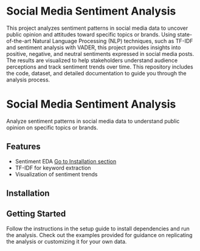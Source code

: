 
# Social Media Sentiment Analysis

This project analyzes sentiment patterns in social media data to uncover public opinion and attitudes toward specific topics or brands. Using state-of-the-art Natural Language Processing (NLP) techniques, such as TF-IDF and sentiment analysis with VADER, this project provides insights into positive, negative, and neutral sentiments expressed in social media posts. The results are visualized to help stakeholders understand audience perceptions and track sentiment trends over time. This repository includes the code, dataset, and detailed documentation to guide you through the analysis process.

   # Social Media Sentiment Analysis
   Analyze sentiment patterns in social media data to understand public opinion on specific topics or brands.

   ## Features
   - Sentiment EDA [Go to Installation section](#installation)
   - TF-IDF for keyword extraction
   - Visualization of sentiment trends

   ## Installation

## Getting Started
Follow the instructions in the setup guide to install dependencies and run the analysis. Check out the examples provided for guidance on replicating the analysis or customizing it for your own data.
